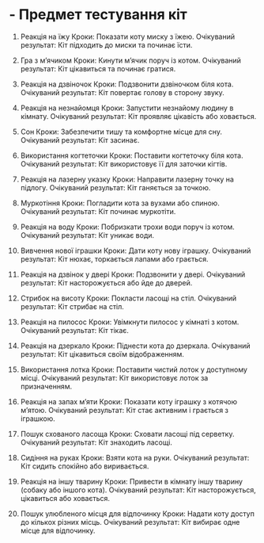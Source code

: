 # - Предмет тестування кіт
1. Реакція на їжу
Кроки:
Показати коту миску з їжею.
Очікуваний результат: Кіт підходить до миски та починає їсти.

2. Гра з м’ячиком
Кроки:
Кинути м’ячик поруч із котом.
Очікуваний результат: Кіт цікавиться та починає гратися.

3. Реакція на дзвіночок
Кроки:
Подзвонити дзвіночком біля кота.
Очікуваний результат: Кіт повертає голову в сторону звуку.

4. Реакція на незнайомця
Кроки:
Запустити незнайому людину в кімнату.
Очікуваний результат: Кіт проявляє цікавість або ховається.

5. Сон
Кроки:
Забезпечити тишу та комфортне місце для сну.
Очікуваний результат: Кіт засинає.

6. Використання когтеточки
Кроки:
Поставити когтеточку біля кота.
Очікуваний результат: Кіт використовує її для заточки кігтів.

7. Реакція на лазерну указку
Кроки:
Направити лазерну точку на підлогу.
Очікуваний результат: Кіт ганяється за точкою.

8. Муркотіння
Кроки:
Погладити кота за вухами або спиною.
Очікуваний результат: Кіт починає муркотіти.

9. Реакція на воду
Кроки:
Побризкати трохи води поруч із котом.
Очікуваний результат: Кіт уникає води.

10. Вивчення нової іграшки
Кроки:
Дати коту нову іграшку.
Очікуваний результат: Кіт нюхає, торкається лапами або грається.

11. Реакція на дзвінок у двері
Кроки:
Подзвонити у двері.
Очікуваний результат: Кіт насторожується або йде до дверей.

12. Стрибок на висоту
Кроки:
Покласти ласощі на стіл.
Очікуваний результат: Кіт стрибає на стіл.

13. Реакція на пилосос
Кроки:
Увімкнути пилосос у кімнаті з котом.
Очікуваний результат: Кіт тікає.

14. Реакція на дзеркало
Кроки:
Піднести кота до дзеркала.
Очікуваний результат: Кіт цікавиться своїм відображенням.

15. Використання лотка
Кроки:
Поставити чистий лоток у доступному місці.
Очікуваний результат: Кіт використовує лоток за призначенням.

16. Реакція на запах м’яти
Кроки:
Показати коту іграшку з котячою м’ятою.
Очікуваний результат: Кіт стає активним і грається з іграшкою.

17. Пошук схованого ласоща
Кроки:
Сховати ласощі під серветку.
Очікуваний результат: Кіт знаходить ласощі.

18. Сидіння на руках
Кроки:
Взяти кота на руки.
Очікуваний результат: Кіт сидить спокійно або виривається.

19. Реакція на іншу тварину
Кроки:
Привести в кімнату іншу тварину (собаку або іншого кота).
Очікуваний результат: Кіт насторожується, цікавиться або ховається.

20. Пошук улюбленого місця для відпочинку
Кроки:
Надати коту доступ до кількох різних місць.
Очікуваний результат: Кіт вибирає одне місце для відпочинку.
